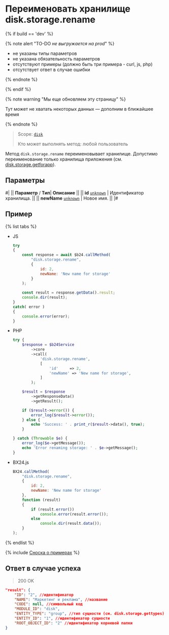 # Переименовать хранилище disk.storage.rename

{% if build == 'dev' %}

{% note alert "TO-DO _не выгружается на prod_" %}

- не указаны типы параметров
- не указана обязательность параметров
- отсутствуют примеры (должно быть три примера - curl, js, php)
- отсутствует ответ в случае ошибки

{% endnote %}

{% endif %}

{% note warning "Мы еще обновляем эту страницу" %}

Тут может не хватать некоторых данных — дополним в ближайшее время

{% endnote %}

> Scope: [`disk`](../../scopes/permissions.md)
>
> Кто может выполнять метод: любой пользователь

Метод `disk.storage.rename` переименовывает хранилище. Допустимо переименование только хранилища приложения (см. [disk.storage.getforapp](./disk-storage-get-for-app.md)).

## Параметры

#|
||  **Параметр** / **Тип**| **Описание** ||
|| **id**
[`unknown`](../../data-types.md) | Идентификатор хранилища. ||
|| **newName**
[`unknown`](../../data-types.md) | Новое имя. ||
|#

## Пример

{% list tabs %}

- JS


    ```js
    try
    {
    	const response = await $b24.callMethod(
    		"disk.storage.rename",
    		{
    			id: 2,
    			newName: 'New name for storage'
    		}
    	);
    	
    	const result = response.getData().result;
    	console.dir(result);
    }
    catch( error )
    {
    	console.error(error);
    }
    ```

- PHP


    ```php
    try {
        $response = $b24Service
            ->core
            ->call(
                'disk.storage.rename',
                [
                    'id'     => 2,
                    'newName' => 'New name for storage',
                ]
            );
    
        $result = $response
            ->getResponseData()
            ->getResult();
    
        if ($result->error()) {
            error_log($result->error());
        } else {
            echo 'Success: ' . print_r($result->data(), true);
        }
    
    } catch (Throwable $e) {
        error_log($e->getMessage());
        echo 'Error renaming storage: ' . $e->getMessage();
    }
    ```

- BX24.js

    ```js
    BX24.callMethod(
        "disk.storage.rename",
        {
            id: 2,
            newName: 'New name for storage'
        },
        function (result)
        {
            if (result.error())
                console.error(result.error());
            else
                console.dir(result.data());
        }
    );
    ```

{% endlist %}

{% include [Сноска о примерах](../../../_includes/examples.md) %}

## Ответ в случае успеха

> 200 OK

```json
"result": {
    "ID": "2", //идентификатор
    "NAME": "Маркетинг и реклама", //название
    "CODE": null, //символьный код
    "MODULE_ID": "disk",
    "ENTITY_TYPE": "group", //тип сущности (см. disk.storage.gettypes)
    "ENTITY_ID": "1", //идентификатор сущности
    "ROOT_OBJECT_ID": "2" //идентификатор корневой папки
}
```
